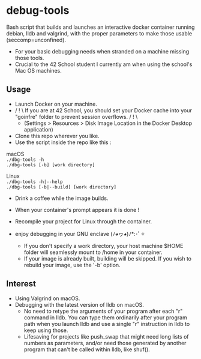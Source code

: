 # debug-tools
Bash script that builds and launches an interactive docker container running debian, lldb and valgrind, with the proper parameters to make those usable (seccomp=unconfined).

- For your basic debugging needs when stranded on a machine missing those tools.
- Crucial to the 42 School student I currently am when using the school's Mac OS machines.

## Usage

- Launch Docker on your machine.
- / ! \ If you are at 42 School, you should set your Docker cache into your "goinfre" folder to prevent session overflows. / ! \
   - (Settings > Resources > Disk Image Location in the Docker Desktop application)
- Clone this repo wherever you like.
- Use the script inside the repo like this :

macOS\
`./dbg-tools -h`\
`./dbg-tools [-b] [work directory]`

Linux\
`./dbg-tools -h|--help`\
`./dbg-tools [-b|--build] [work directory]`

- Drink a coffee while the image builds.
- When your container's prompt appears it is done !
- Recompile your project for Linux through the container.
- enjoy debugging in your GNU enclave (ﾉ◕ヮ◕)ﾉ*:･ﾟ✧

  - If you don't specify a work directory, your host machine $HOME folder will seamlessly mount to /home in your container.
  - If your image is already built, building will be skipped. If you wish to rebuild your image, use the '-b' option.

## Interest

- Using Valgrind on macOS.
- Debugging with the latest version of lldb on macOS.
  - No need to retype the arguments of your program after each "r" command in lldb. You can type them ordinarily after your program path when you launch lldb and use a single "r" instruction in lldb to keep using those.
  - Lifesaving for projects like push_swap that might need long lists of numbers as parameters, and/or need those generated by another program that can't be called within lldb, like shuf().
